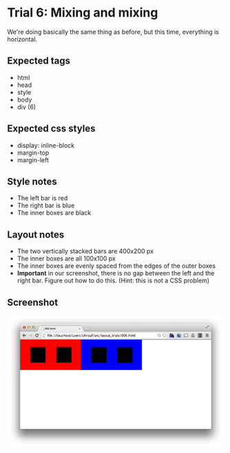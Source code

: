 Trial 6: Mixing and mixing
=========================
We're doing basically the same thing as before, but this time, everything is horizontal.

Expected tags
-------------
* html
* head
* style
* body
* div (6)

Expected css styles
-------------------
* display: inline-block
* margin-top
* margin-left

Style notes
-----------
* The left bar is red
* The right bar is blue
* The inner boxes are black

Layout notes
------------
* The two vertically stacked bars are 400x200 px
* The inner boxes are all 100x100 px
* The inner boxes are evenly spaced from the edges of the outer boxes
* **Important** in our screenshot, there is no gap between the left and the right bar. Figure out how to do this. (Hint: this is not a CSS problem)

Screenshot
----------
![Who's there.](screens/006.png?raw=true)
